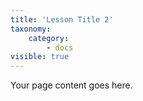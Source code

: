 ```yaml
---
title: 'Lesson Title 2'
taxonomy:
    category:
        - docs
visible: true
---
```


Your page content goes here.
